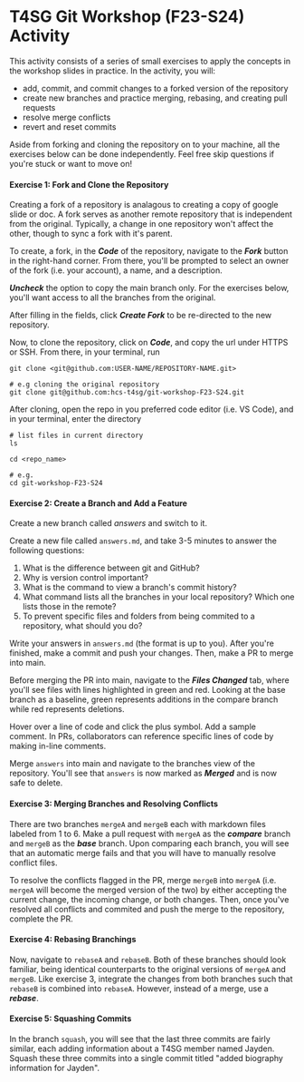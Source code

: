 # T4SG Git Workshop (F23-S24) Activity

This activity consists of a series of small exercises to apply the concepts in the workshop slides in practice. In the activity, you will:
- add, commit, and commit changes to a forked version of the repository 
- create new branches and practice merging, rebasing, and creating pull requests 
- resolve merge conflicts 
- revert and reset commits 

Aside from forking and cloning the repository on to your machine, all the exercises below can be done independently. Feel free skip questions if you're stuck or want to move on! 

#### Exercise 1: Fork and Clone the Repository
Creating a fork of a repository is analagous to creating a copy of google slide or doc. A fork serves as another remote repository that is independent from the original. Typically, a change in one repository won't affect the other, though to sync a fork with it's parent.  

To create, a fork, in the ***Code*** of the repository, navigate to the ***Fork*** button in the right-hand corner. From there, you'll be prompted to select an owner of the fork (i.e. your account), a name, and a description. 

***Uncheck*** the option to copy the main branch only. For the exercises below, you'll want access to all the branches from the original. 

After filling in the fields, 
click ***Create Fork*** to be re-directed to the new repository. 

Now, to clone the repository, click on ***Code***, and copy the url under HTTPS or 
SSH. From there, in your terminal, run 
```
git clone <git@github.com:USER-NAME/REPOSITORY-NAME.git>

# e.g cloning the original repository
git clone git@github.com:hcs-t4sg/git-workshop-F23-S24.git 
``` 

After cloning, open the repo in you preferred code editor (i.e. VS Code), and in your terminal, enter the directory
```
# list files in current directory
ls 

cd <repo_name> 

# e.g. 
cd git-workshop-F23-S24
```

#### Exercise 2: Create a Branch and Add a Feature
Create a new branch called *answers* and switch to it. 

Create a new file called `answers.md`, and take 3-5 minutes to answer the following
questions: 
1. What is the difference between git and GitHub?
2. Why is version control important?
3. What is the command to view a branch's commit history? 
4. What command lists all the branches in your local repository? Which one lists those in the remote? 
5. To prevent specific files and folders from being commited to a repository, what should you do?

Write your answers in `answers.md` (the format is up to you). After you're finished, 
make a commit and push your changes. Then, make a PR to merge into main. 

Before merging the PR into main, navigate to the ***Files Changed*** tab, where you'll see files with lines highlighted in 
green and red. Looking at the base branch as a baseline, green represents additions in the compare branch while red represents deletions. 

Hover over a line of code and click the plus symbol. Add a sample comment. In PRs, collaborators can reference specific lines of code by making in-line comments. 

Merge `answers` into main and navigate to the branches view of the repository. You'll see that `answers` is now marked as ***Merged*** and is now safe to delete. 

#### Exercise 3: Merging Branches and Resolving Conflicts
There are two branches `mergeA` and `mergeB` each with markdown files labeled from 1 to 6. 
Make a pull request with `mergeA` as the ***compare*** branch and `mergeB` as the ***base*** branch. 
Upon comparing each branch, you will see that an automatic merge fails and that you will have to 
manually resolve conflict files. 

To resolve the conflicts flagged in the PR, merge `mergeB` into 
`mergeA` (i.e. `mergeA` will become the merged version of the two) by either accepting the current change, 
the incoming change, or both changes. Then, once you've resolved all conflicts and commited and push the merge
to the repository, complete the PR. 

#### Exercise 4: Rebasing Branchings
Now, navigate to `rebaseA` and `rebaseB`. Both of these branches should look familiar, 
being identical counterparts to the original versions of `mergeA` and `mergeB`. Like exercise 3,
integrate the changes from both branches such that `rebaseB` is combined into `rebaseA`. However, instead 
of a merge, use a ***rebase***. 

#### Exercise 5: Squashing Commits
In the branch `squash`, you will see that the last three commits are fairly similar, each adding information 
about a T4SG member named Jayden. Squash these three commits into a single commit titled 
"added biography information for Jayden". 

